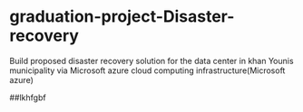 # graduation-project-Disaster-recovery
Build proposed disaster recovery solution for the data center in khan  Younis municipality via Microsoft azure cloud computing infrastructure(Microsoft azure)

##lkhfgbf
